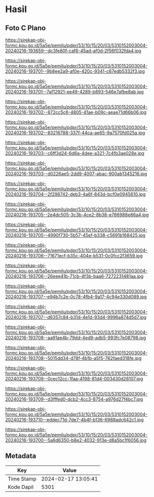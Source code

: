 # Hasil

## Foto C Plano

https://sirekap-obj-formc.kpu.go.id/5a5e/pemilu/pdpr/53/10/15/20/03/5310152003004-20240216-193659--dc3fe80f-caf6-45ad-af0d-2f56f032fda4.jpg

https://sirekap-obj-formc.kpu.go.id/5a5e/pemilu/pdpr/53/10/15/20/03/5310152003004-20240216-193701--9b8ee2a9-af0e-420c-9341-c67edb5332f3.jpg

https://sirekap-obj-formc.kpu.go.id/5a5e/pemilu/pdpr/53/10/15/20/03/5310152003004-20240216-193701--7af12921-ee49-4289-b893-546e7afbe8ab.jpg

https://sirekap-obj-formc.kpu.go.id/5a5e/pemilu/pdpr/53/10/15/20/03/5310152003004-20240216-193702--872cc5c6-4805-41ae-b09c-aeae71d66b06.jpg

https://sirekap-obj-formc.kpu.go.id/5a5e/pemilu/pdpr/53/10/15/20/03/5310152003004-20240216-193702--83216788-337f-44ca-ae65-9a7570fd025a.jpg

https://sirekap-obj-formc.kpu.go.id/5a5e/pemilu/pdpr/53/10/15/20/03/5310152003004-20240216-193703--c6ff3d24-6d6a-4dee-a321-7c4fb3ae028e.jpg

https://sirekap-obj-formc.kpu.go.id/5a5e/pemilu/pdpr/53/10/15/20/03/5310152003004-20240216-193703--d0226ae5-2dd9-4007-abac-900ab1345216.jpg

https://sirekap-obj-formc.kpu.go.id/5a5e/pemilu/pdpr/53/10/15/20/03/5310152003004-20240216-193704--2f298742-deb3-4a6f-843d-bcf0e0945610.jpg

https://sirekap-obj-formc.kpu.go.id/5a5e/pemilu/pdpr/53/10/15/20/03/5310152003004-20240216-193705--2e4dc505-3c3b-4ce2-8b38-e766988e86a4.jpg

https://sirekap-obj-formc.kpu.go.id/5a5e/pemilu/pdpr/53/10/15/20/03/5310152003004-20240216-193705--4990f730-5b57-45ef-b338-c5691b168425.jpg

https://sirekap-obj-formc.kpu.go.id/5a5e/pemilu/pdpr/53/10/15/20/03/5310152003004-20240216-193706--71671ecf-b35c-404e-b531-0c0fcc2f3659.jpg

https://sirekap-obj-formc.kpu.go.id/5a5e/pemilu/pdpr/53/10/15/20/03/5310152003004-20240216-193706--26eee41b-71cb-4f3b-baa6-7272231481aa.jpg

https://sirekap-obj-formc.kpu.go.id/5a5e/pemilu/pdpr/53/10/15/20/03/5310152003004-20240216-193707--e94b7c2e-0c78-4fb4-9a17-4c94e330d089.jpg

https://sirekap-obj-formc.kpu.go.id/5a5e/pemilu/pdpr/53/10/15/20/03/5310152003004-20240216-193707--d6357c84-b31d-4e1d-93d4-9996a874d5d7.jpg

https://sirekap-obj-formc.kpu.go.id/5a5e/pemilu/pdpr/53/10/15/20/03/5310152003004-20240216-193708--aa91ae4b-79dd-4ed9-adb5-993fc7e08798.jpg

https://sirekap-obj-formc.kpu.go.id/5a5e/pemilu/pdpr/53/10/15/20/03/5310152003004-20240216-193708--5015dd34-d78f-4b1b-a5f5-762faed318fe.jpg

https://sirekap-obj-formc.kpu.go.id/5a5e/pemilu/pdpr/53/10/15/20/03/5310152003004-20240216-193709--0cec12cc-1faa-4198-81d4-003430d26107.jpg

https://sirekap-obj-formc.kpu.go.id/5a5e/pemilu/pdpr/53/10/15/20/03/5310152003004-20240216-193709--d3fffed0-dcb2-4cc3-8754-a976d27f4bc7.jpg

https://sirekap-obj-formc.kpu.go.id/5a5e/pemilu/pdpr/53/10/15/20/03/5310152003004-20240216-193710--eddec71d-7de7-4b4f-b136-6988adc642c1.jpg

https://sirekap-obj-formc.kpu.go.id/5a5e/pemilu/pdpr/53/10/15/20/03/5310152003004-20240216-193700--5a6d6350-b8e2-4032-913e-d8a5bc1f6056.jpg


## Metadata

| Key        | Value               |
| ---------- | ------------------- |
| Time Stamp | 2024-02-17 13:05:41 |
| Kode Dapil | 5301                |



